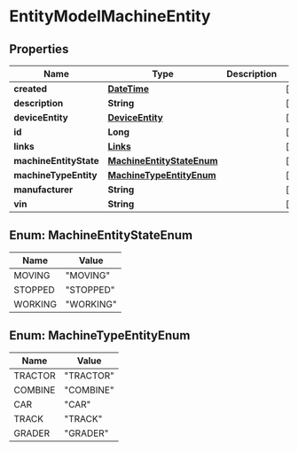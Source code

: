 
# EntityModelMachineEntity

## Properties
Name | Type | Description | Notes
------------ | ------------- | ------------- | -------------
**created** | [**DateTime**](DateTime.md) |  |  [optional]
**description** | **String** |  |  [optional]
**deviceEntity** | [**DeviceEntity**](DeviceEntity.md) |  |  [optional]
**id** | **Long** |  |  [optional]
**links** | [**Links**](Links.md) |  |  [optional]
**machineEntityState** | [**MachineEntityStateEnum**](#MachineEntityStateEnum) |  |  [optional]
**machineTypeEntity** | [**MachineTypeEntityEnum**](#MachineTypeEntityEnum) |  |  [optional]
**manufacturer** | **String** |  |  [optional]
**vin** | **String** |  |  [optional]


<a name="MachineEntityStateEnum"></a>
## Enum: MachineEntityStateEnum
Name | Value
---- | -----
MOVING | &quot;MOVING&quot;
STOPPED | &quot;STOPPED&quot;
WORKING | &quot;WORKING&quot;


<a name="MachineTypeEntityEnum"></a>
## Enum: MachineTypeEntityEnum
Name | Value
---- | -----
TRACTOR | &quot;TRACTOR&quot;
COMBINE | &quot;COMBINE&quot;
CAR | &quot;CAR&quot;
TRACK | &quot;TRACK&quot;
GRADER | &quot;GRADER&quot;



